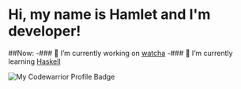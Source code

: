 # Hi, my name is Hamlet and I'm developer!

##Now:
-### 🔭 I’m currently working on [watcha](https://github.com/CyberNetRunner/watcha)
-### 🌱 I’m currently learning [Haskell](www.haskell.org)

![My Codewarrior Profile Badge](https://www.codewars.com/users/CyberNetRunner/badges/micro)

